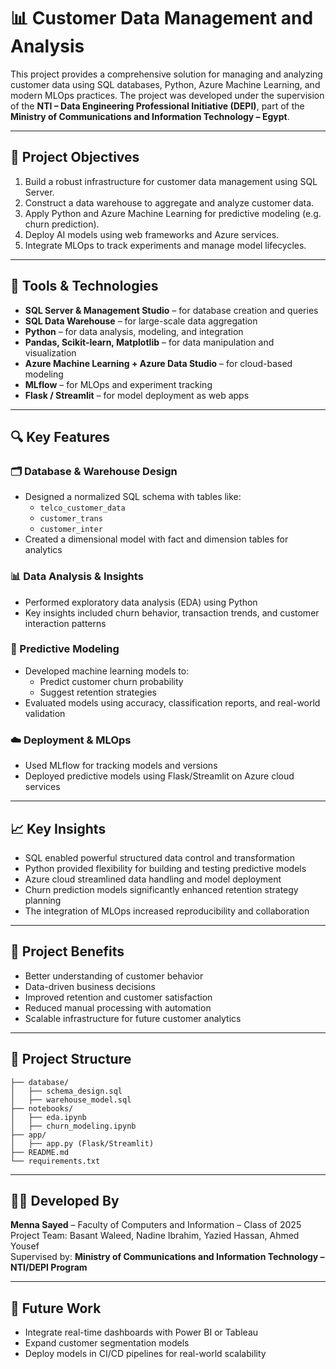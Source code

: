 # 📊 Customer Data Management and Analysis

This project provides a comprehensive solution for managing and analyzing customer data using SQL databases, Python, Azure Machine Learning, and modern MLOps practices. The project was developed under the supervision of the **NTI – Data Engineering Professional Initiative (DEPI)**, part of the **Ministry of Communications and Information Technology – Egypt**.

---

## 🧠 Project Objectives

1. Build a robust infrastructure for customer data management using SQL Server.
2. Construct a data warehouse to aggregate and analyze customer data.
3. Apply Python and Azure Machine Learning for predictive modeling (e.g. churn prediction).
4. Deploy AI models using web frameworks and Azure services.
5. Integrate MLOps to track experiments and manage model lifecycles.

---

## 🧰 Tools & Technologies

- **SQL Server & Management Studio** – for database creation and queries  
- **SQL Data Warehouse** – for large-scale data aggregation  
- **Python** – for data analysis, modeling, and integration  
- **Pandas, Scikit-learn, Matplotlib** – for data manipulation and visualization  
- **Azure Machine Learning + Azure Data Studio** – for cloud-based modeling  
- **MLflow** – for MLOps and experiment tracking  
- **Flask / Streamlit** – for model deployment as web apps

---

## 🔍 Key Features

### 🗂️ Database & Warehouse Design
- Designed a normalized SQL schema with tables like:
  - `telco_customer_data`
  - `customer_trans`
  - `customer_inter`
- Created a dimensional model with fact and dimension tables for analytics

### 📊 Data Analysis & Insights
- Performed exploratory data analysis (EDA) using Python
- Key insights included churn behavior, transaction trends, and customer interaction patterns

### 🤖 Predictive Modeling
- Developed machine learning models to:
  - Predict customer churn probability
  - Suggest retention strategies
- Evaluated models using accuracy, classification reports, and real-world validation

### ☁️ Deployment & MLOps
- Used MLflow for tracking models and versions
- Deployed predictive models using Flask/Streamlit on Azure cloud services

---

## 📈 Key Insights

- SQL enabled powerful structured data control and transformation  
- Python provided flexibility for building and testing predictive models  
- Azure cloud streamlined data handling and model deployment  
- Churn prediction models significantly enhanced retention strategy planning  
- The integration of MLOps increased reproducibility and collaboration  

---

## 🎯 Project Benefits

- Better understanding of customer behavior
- Data-driven business decisions
- Improved retention and customer satisfaction
- Reduced manual processing with automation
- Scalable infrastructure for future customer analytics

---

## 🧪 Project Structure

```
├── database/
│   ├── schema_design.sql
│   ├── warehouse_model.sql
├── notebooks/
│   ├── eda.ipynb
│   ├── churn_modeling.ipynb
├── app/
│   ├── app.py (Flask/Streamlit)
├── README.md
└── requirements.txt
```

---

## 👩‍💻 Developed By

**Menna Sayed** – Faculty of Computers and Information – Class of 2025  
Project Team: Basant Waleed, Nadine Ibrahim, Yazied Hassan, Ahmed Yousef  
Supervised by: **Ministry of Communications and Information Technology – NTI/DEPI Program**

---

## 📌 Future Work

- Integrate real-time dashboards with Power BI or Tableau  
- Expand customer segmentation models  
- Deploy models in CI/CD pipelines for real-world scalability  

